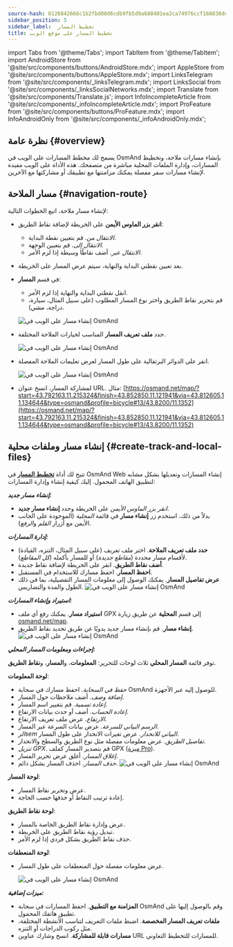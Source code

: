 ```yaml
---
source-hash: 8126842666c1b2fbd00d6cdb9fb5d9a688401ea2ca74976ccf168038defc6772
sidebar_position: 5
sidebar_label:  تخطيط المسار
title: تخطيط المسار على موقع الويب
---
```

import Tabs from '@theme/Tabs';
import TabItem from '@theme/TabItem';
import AndroidStore from '@site/src/components/buttons/AndroidStore.mdx';
import AppleStore from '@site/src/components/buttons/AppleStore.mdx';
import LinksTelegram from '@site/src/components/_linksTelegram.mdx';
import LinksSocial from '@site/src/components/_linksSocialNetworks.mdx';
import Translate from '@site/src/components/Translate.js';
import InfoIncompleteArticle from '@site/src/components/_infoIncompleteArticle.mdx';
import ProFeature from '@site/src/components/buttons/ProFeature.mdx';
import InfoAndroidOnly from '@site/src/components/_infoAndroidOnly.mdx';


<InfoIncompleteArticle/>


## نظرة عامة {#overview}

يسمح لك مخطط المسارات على الويب في OsmAnd بإنشاء مسارات ملاحة، وتخطيط المسارات، وإدارة الملفات المحلية مباشرة من متصفحك. هذه الأداة على الويب مفيدة لإنشاء مسارات سفر مفصلة يمكنك مزامنتها مع تطبيقك أو مشاركتها مع الآخرين.


## مسار الملاحة {#navigation-route}

لإنشاء مسار ملاحة، اتبع الخطوات التالية:

- **انقر بزر الماوس الأيمن** على الخريطة لإضافة نقاط الطريق:

  - *الانتقال من*. قم بتعيين نقطة البداية.
  - *الانتقال إلى*. قم بتعيين الوجهة.
  - *الانتقال عبر*. أضف نقاطًا وسيطة إذا لزم الأمر.

- بعد تعيين نقطتي البداية والنهاية، سيتم عرض المسار على الخريطة.

- في قسم **المسار**:

  - انقل نقطتي البداية والنهاية إذا لزم الأمر.
  - قم بتحرير نقاط الطريق واختر نوع المسار المطلوب (على سبيل المثال، سيارة، دراجة، مشي).

  ![إنشاء مسار على الويب في OsmAnd](@site/static/img/web/navigation.png)

- حدد **ملف تعريف المسار** المناسب لخيارات الملاحة المختلفة.

  ![إنشاء مسار على الويب في OsmAnd](@site/static/img/web/profile_type.png)

- انقر على الدوائر البرتقالية على طول المسار لعرض تعليمات الملاحة المفصلة.

  ![إنشاء مسار على الويب في OsmAnd](@site/static/img/web/nav_instr.png)

- لمشاركة المسار، انسخ عنوان URL. مثال: [https://osmand.net/map/?start=43.792163,11.215324&finish=43.852850,11.121941&via=43.812605,11.134644&type=osmand&profile=bicycle#13/43.8200/11.1352](https://osmand.net/map/?start=43.792163,11.215324&finish=43.852850,11.121941&via=43.812605,11.134644&type=osmand&profile=bicycle#13/43.8200/11.1352)


## إنشاء مسار وملفات محلية {#create-track-and-local-files}

تتيح لك أداة [**تخطيط المسار**](../plan-route/create-route.md) في OsmAnd Web إنشاء المسارات وتعديلها بشكل مشابه لتطبيق الهاتف المحمول. إليك كيفية إنشاء وإدارة المسارات:


***إنشاء مسار جديد:***

- *انقر بزر الماوس الأيمن* على الخريطة وحدد **إنشاء مسار جديد**.
- بدلاً من ذلك، استخدم زر **إنشاء مسار** في قائمة *المحلية* (الموجودة على الجانب الأيمن مع أزرار *القلم* و*الرفع*).


***إدارة المسارات:***

- **حدد ملف تعريف الملاحة**. اختر ملف تعريف (على سبيل المثال، التنزه، القيادة) لأقسام مسار محددة (*مقاطع جديدة*) أو للمسار بأكمله (*كل المقاطع*).
- **أضف نقاط الطريق**. انقر على الخريطة لإضافة نقاط جديدة.
- **احفظ المسار**. احفظ مسارك للاستخدام في المستقبل.
- **عرض تفاصيل المسار**. يمكنك الوصول إلى معلومات المسار التفصيلية، بما في ذلك الطول والمدة والتضاريس.
  ![إنشاء مسار على الويب في OsmAnd](@site/static/img/web/create_route.png)


***استيراد وإنشاء المسارات:***

- **استيراد مسار**. يمكنك رفع أي ملف GPX إلى قسم **المحلية** عن طريق زيارة [osmand.net/map](https://osmand.net/map).
- **إنشاء مسار**. قم بإنشاء مسار جديد يدويًا عن طريق تحديد نقاط الطريق.
  ![إنشاء مسار على الويب في OsmAnd](@site/static/img/web/create_route_2.png)


***إجراءات ومعلومات المسار المحلي:***

توفر قائمة **المسار المحلي** ثلاث لوحات للتحرير: **المعلومات**، و**المسار**، و**نقاط الطريق**.

**لوحة المعلومات**:

- *حفظ في السحابة*. احفظ مسارك في سحابة OsmAnd للوصول إليه عبر الأجهزة.
- *إضافة وصف*. أضف ملاحظات حول المسار.
- *إعادة تسمية*. قم بتغيير اسم المسار.
- *إعادة الحساب*. أضف أو حدث بيانات الارتفاع.
- *الارتفاع*. عرض ملف تعريف الارتفاع.
- *الرسم البياني للسرعة*. عرض بيانات السرعة عبر المسار.
- *الرsem البياني للانحدار*. عرض تغيرات الانحدار على طول المسار.
- *تفاصيل الطريق*. عرض معلومات مفصلة مثل نوع الطريق والسطح والانحدار.
- *تنزيل GPX*. قم بتصدير المسار كملف GPX ([ميزة Pro](../purchases/index.md)).
- *إغلاق المسار*. أغلق عرض تحرير المسار.
- *حذف المسار*. احذف المسار بشكل دائم.
  ![إنشاء مسار على الويب في OsmAnd](@site/static/img/web/create_route_3.png)

**لوحة المسار**:

- عرض وتحرير نقاط المسار.
- إعادة ترتيب النقاط أو حذفها حسب الحاجة.

**لوحة نقاط الطريق**:

- عرض وإدارة نقاط الطريق الخاصة بالمسار.
- تبديل رؤية نقاط الطريق على الخريطة.
- حذف نقاط الطريق بشكل فردي إذا لزم الأمر.

**لوحة المنعطفات**:

- عرض معلومات مفصلة حول المنعطفات على طول المسار.

  ![إنشاء مسار على الويب في OsmAnd](@site/static/img/web/create_route_1.png)


***ميزات إضافية:***

- **المزامنة مع التطبيق**. احفظ المسارات في سحابة OsmAnd وقم بالوصول إليها على تطبيق هاتفك المحمول.
- **ملفات تعريف المسار المخصصة**. اضبط ملفات التعريف لتناسب الأنشطة المختلفة، مثل ركوب الدراجات أو التنزه.
- **مسارات قابلة للمشاركة**. انسخ وشارك عناوين URL للمسارات للتخطيط التعاوني.